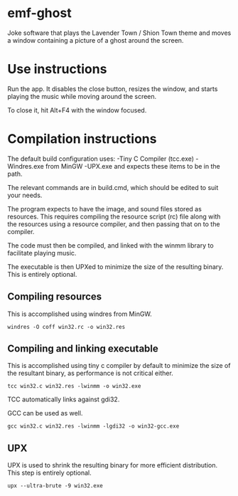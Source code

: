 # emf-ghost
Joke software that plays the Lavender Town / Shion Town theme and moves
a window containing a picture of a ghost around the screen.

# Use instructions
Run the app.  It disables the close button, resizes the window, and 
starts playing the music while moving around the screen.

To close it, hit Alt+F4 with the window focused.

# Compilation instructions
The default build configuration uses:
-Tiny C Compiler (tcc.exe)
-Windres.exe from MinGW
-UPX.exe
and expects these items to be in the path.

The relevant commands are in build.cmd, which should be edited to
suit your needs.

The program expects to have the image, and sound files stored as
resources.  This requires compiling the resource script (rc) file along
with the resources using a resource compiler, and then passing that on
to the compiler.

The code must then be compiled, and linked with the winmm library to 
facilitate playing music.

The executable is then UPXed to minimize the size of the resulting 
binary.  This is entirely optional.

## Compiling resources
This is accomplished using windres from MinGW.

`windres -O coff win32.rc -o win32.res`

## Compiling and linking executable
This is accomplished using tiny c compiler by default to minimize the
size of the resultant binary, as performance is not critical either.

`tcc win32.c win32.res -lwinmm -o win32.exe`

TCC automatically links against gdi32.

GCC can be used as well.

`gcc win32.c win32.res -lwinmm -lgdi32 -o win32-gcc.exe`

## UPX
UPX is used to shrink the resulting binary for more efficient distribution.
This step is entirely optional.

`upx --ultra-brute -9 win32.exe`


